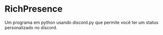 # RichPresence
Um programa em python usando discord.py que permite você ter um status personalizado no discord.
